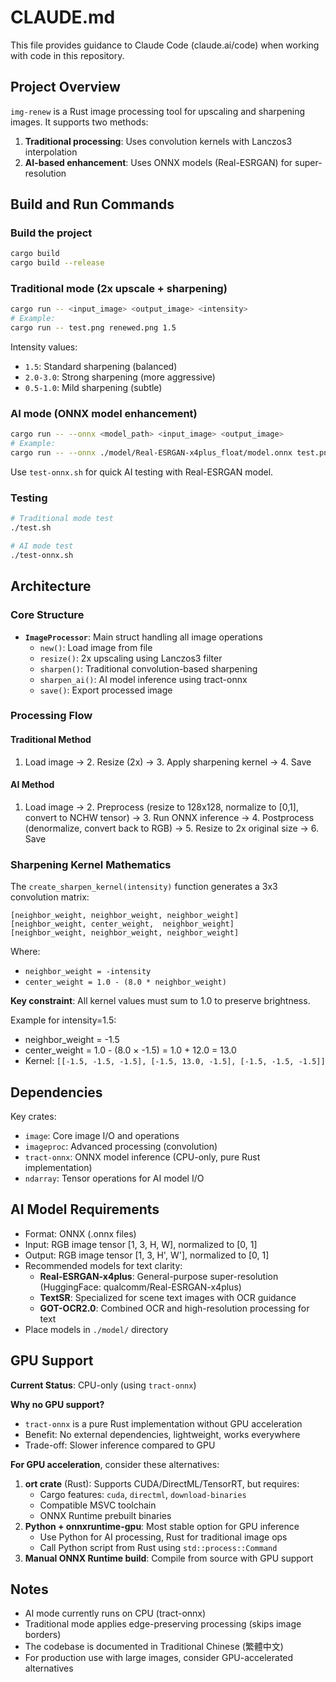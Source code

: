 # CLAUDE.md

This file provides guidance to Claude Code (claude.ai/code) when working with code in this repository.

## Project Overview

`img-renew` is a Rust image processing tool for upscaling and sharpening images. It supports two methods:
1. **Traditional processing**: Uses convolution kernels with Lanczos3 interpolation
2. **AI-based enhancement**: Uses ONNX models (Real-ESRGAN) for super-resolution

## Build and Run Commands

### Build the project
```bash
cargo build
cargo build --release
```

### Traditional mode (2x upscale + sharpening)
```bash
cargo run -- <input_image> <output_image> <intensity>
# Example:
cargo run -- test.png renewed.png 1.5
```

Intensity values:
- `1.5`: Standard sharpening (balanced)
- `2.0-3.0`: Strong sharpening (more aggressive)
- `0.5-1.0`: Mild sharpening (subtle)

### AI mode (ONNX model enhancement)
```bash
cargo run -- --onnx <model_path> <input_image> <output_image>
# Example:
cargo run -- --onnx ./model/Real-ESRGAN-x4plus_float/model.onnx test.png output.png
```

Use `test-onnx.sh` for quick AI testing with Real-ESRGAN model.

### Testing
```bash
# Traditional mode test
./test.sh

# AI mode test
./test-onnx.sh
```

## Architecture

### Core Structure
- **`ImageProcessor`**: Main struct handling all image operations
  - `new()`: Load image from file
  - `resize()`: 2x upscaling using Lanczos3 filter
  - `sharpen()`: Traditional convolution-based sharpening
  - `sharpen_ai()`: AI model inference using tract-onnx
  - `save()`: Export processed image

### Processing Flow

#### Traditional Method
1. Load image → 2. Resize (2x) → 3. Apply sharpening kernel → 4. Save

#### AI Method
1. Load image → 2. Preprocess (resize to 128x128, normalize to [0,1], convert to NCHW tensor) → 3. Run ONNX inference → 4. Postprocess (denormalize, convert back to RGB) → 5. Resize to 2x original size → 6. Save

### Sharpening Kernel Mathematics

The `create_sharpen_kernel(intensity)` function generates a 3x3 convolution matrix:
```
[neighbor_weight, neighbor_weight, neighbor_weight]
[neighbor_weight, center_weight,  neighbor_weight]
[neighbor_weight, neighbor_weight, neighbor_weight]
```

Where:
- `neighbor_weight = -intensity`
- `center_weight = 1.0 - (8.0 * neighbor_weight)`

**Key constraint**: All kernel values must sum to 1.0 to preserve brightness.

Example for intensity=1.5:
- neighbor_weight = -1.5
- center_weight = 1.0 - (8.0 × -1.5) = 1.0 + 12.0 = 13.0
- Kernel: `[[-1.5, -1.5, -1.5], [-1.5, 13.0, -1.5], [-1.5, -1.5, -1.5]]`

## Dependencies

Key crates:
- `image`: Core image I/O and operations
- `imageproc`: Advanced processing (convolution)
- `tract-onnx`: ONNX model inference (CPU-only, pure Rust implementation)
- `ndarray`: Tensor operations for AI model I/O

## AI Model Requirements

- Format: ONNX (.onnx files)
- Input: RGB image tensor [1, 3, H, W], normalized to [0, 1]
- Output: RGB image tensor [1, 3, H', W'], normalized to [0, 1]
- Recommended models for text clarity:
  - **Real-ESRGAN-x4plus**: General-purpose super-resolution (HuggingFace: qualcomm/Real-ESRGAN-x4plus)
  - **TextSR**: Specialized for scene text images with OCR guidance
  - **GOT-OCR2.0**: Combined OCR and high-resolution processing for text
- Place models in `./model/` directory

## GPU Support

**Current Status**: CPU-only (using `tract-onnx`)

**Why no GPU support?**
- `tract-onnx` is a pure Rust implementation without GPU acceleration
- Benefit: No external dependencies, lightweight, works everywhere
- Trade-off: Slower inference compared to GPU

**For GPU acceleration**, consider these alternatives:
1. **ort crate** (Rust): Supports CUDA/DirectML/TensorRT, but requires:
   - Cargo features: `cuda`, `directml`, `download-binaries`
   - Compatible MSVC toolchain
   - ONNX Runtime prebuilt binaries
2. **Python + onnxruntime-gpu**: Most stable option for GPU inference
   - Use Python for AI processing, Rust for traditional image ops
   - Call Python script from Rust using `std::process::Command`
3. **Manual ONNX Runtime build**: Compile from source with GPU support

## Notes

- AI mode currently runs on CPU (tract-onnx)
- Traditional mode applies edge-preserving processing (skips image borders)
- The codebase is documented in Traditional Chinese (繁體中文)
- For production use with large images, consider GPU-accelerated alternatives